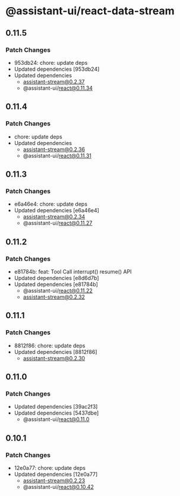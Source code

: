 # @assistant-ui/react-data-stream

## 0.11.5

### Patch Changes

- 953db24: chore: update deps
- Updated dependencies [953db24]
- Updated dependencies
  - assistant-stream@0.2.37
  - @assistant-ui/react@0.11.34

## 0.11.4

### Patch Changes

- chore: update deps
- Updated dependencies
  - assistant-stream@0.2.36
  - @assistant-ui/react@0.11.31

## 0.11.3

### Patch Changes

- e6a46e4: chore: update deps
- Updated dependencies [e6a46e4]
  - assistant-stream@0.2.34
  - @assistant-ui/react@0.11.27

## 0.11.2

### Patch Changes

- e81784b: feat: Tool Call interrupt() resume() API
- Updated dependencies [e8d6d7b]
- Updated dependencies [e81784b]
  - @assistant-ui/react@0.11.22
  - assistant-stream@0.2.32

## 0.11.1

### Patch Changes

- 8812f86: chore: update deps
- Updated dependencies [8812f86]
  - assistant-stream@0.2.30

## 0.11.0

### Patch Changes

- Updated dependencies [39ac2f3]
- Updated dependencies [5437dbe]
  - @assistant-ui/react@0.11.0

## 0.10.1

### Patch Changes

- 12e0a77: chore: update deps
- Updated dependencies [12e0a77]
  - assistant-stream@0.2.23
  - @assistant-ui/react@0.10.42
